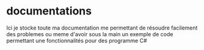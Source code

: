 # documentations

Ici je stocke toute ma documentation me permettant de résoudre facilement des problemes ou meme d'avoir sous la main un exemple de code permettant une fonctionnalités pour des programme C#
